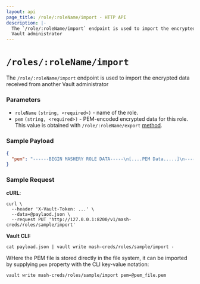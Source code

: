 ```yaml
---
layout: api 
page_title: /role/:roleName/import - HTTP API 
description: |-
  The `/role/:roleName/import` endpoint is used to import the encrypted  data received from another
  Vault administrator
---
```


# `/roles/:roleName/import`

The `/role/:roleName/import` endpoint is used to import the encrypted  data received from another
Vault administrator

### Parameters

- `roleName` `(string, <required>)` - name of the role.
- `pem` `(string, <required>)` - PEM-encoded encrypted data for this role. This value is obtained with 
  `/role/:roleName/export` [method](./roles_export.html.markdown). 

### Sample Payload

```json
{
  "pem": "------BEGIN MASHERY ROLE DATA-----\n[....PEM Data.....]\n-----END MASHERY ROLE DATA-----\n"
}
```

### Sample Request

**cURL**:

```shell
curl \
  --header 'X-Vault-Token: ...' \
  --data=@paylaod.json \
  --request PUT 'http://127.0.0.1:8200/v1/mash-creds/roles/sample/import'
```

**Vault CLI:**

```shell
cat payload.json | vault write mash-creds/roles/sample/import -
```

WHere the PEM file is stored directly in the file system, it can be imported by supplying `pem` property with the
CLI key-value notation:
```shell
vault write mash-creds/roles/sample/import pem=@pem_file.pem
```
